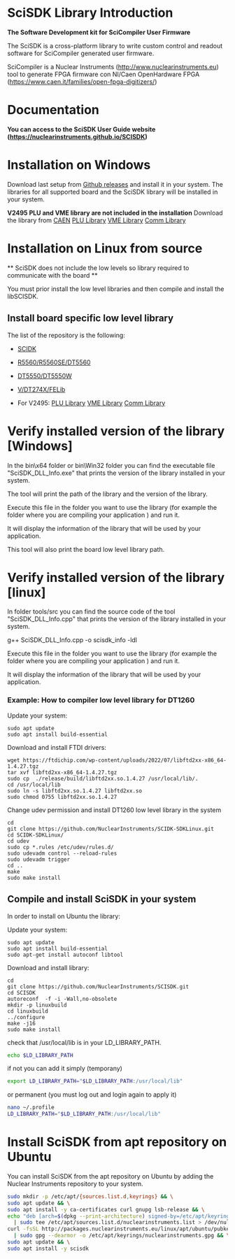 #  SciSDK Library Introduction 
<b> The Software Development kit for SciCompiler User Firmware </b>


The SciSDK is a cross-platform library to write custom control and readout software for SciCompiler generated user firmware.

SciCompiler is a Nuclear Instruments (http://www.nuclearinstruments.eu) tool to generate FPGA firmware con NI/Caen OpenHardware FPGA (https://www.caen.it/families/open-fpga-digitizers/)


# Documentation

<b>You can access to the SciSDK User Guide website (https://nuclearinstruments.github.io/SCISDK)</b>


# Installation on Windows

Download last setup from [Github releases](https://github.com/NuclearInstruments/SCISDK/releases) and install it in your system. The libraries for all supported board and the SciSDK library will be installed in your system.

**V2495 PLU and VME library are not included in the installation**
Download the library from [CAEN](http://www.caen.it)
[PLU Library](https://www.caen.it/products/caen-plu-library/)
[VME Library](https://www.caen.it/products/caenvmelib-library/)
[Comm Library](https://www.caen.it/products/caencomm-library/)


# Installation on Linux from source

** SciSDK does not include the low levels so library required to communicate with the board **

You must prior install the low level libraries and then compile and install the libSCISDK.


## Install board specific low level library


The list of the repository is the following:
- [SCIDK](https://github.com/NuclearInstruments/SCIDK-SDKLinux/)
- [R5560/R5560SE/DT5560](https://github.com/NuclearInstruments/r5560_sdk)
- [DT5550/DT5550W](https://github.com/NuclearInstruments/DT5550Wgcc)
- [V/DT274X/FELib](https://www.caen.it/products/caen-felib-library/)

- For V2495:
[PLU Library](https://www.caen.it/products/caen-plu-library/)
[VME Library](https://www.caen.it/products/caenvmelib-library/)
[Comm Library](https://www.caen.it/products/caencomm-library/)



# Verify installed version of the library [Windows]
In the bin\x64 folder or bin\Win32 folder you can find the executable file "SciSDK_DLL_Info.exe" that prints the version of the library installed in your system.

The tool will print the path of the library and the version of the library.

Execute this file in the folder you want to use the library (for example the folder where you are compiling your application ) and run it.

It will display the information of the library that will be used by your application.

This tool will also print the board low level library path.

# Verify installed version of the library [linux]

In folder tools/src you can find the source code of the tool "SciSDK_DLL_Info.cpp" that prints the version of the library installed in your system.

g++ SciSDK_DLL_Info.cpp -o scisdk_info -ldl

Execute this file in the folder you want to use the library (for example the folder where you are compiling your application ) and run it.

It will display the information of the library that will be used by your application.


### Example: How to compiler low level library for DT1260

Update your system:

```
sudo apt update
sudo apt install build-essential
```

Download and install FTDI drivers:
```
wget https://ftdichip.com/wp-content/uploads/2022/07/libftd2xx-x86_64-1.4.27.tgz
tar xvf libftd2xx-x86_64-1.4.27.tgz
sudo cp  ./release/build/libftd2xx.so.1.4.27 /usr/local/lib/.
cd /usr/local/lib
sudo ln -s libftd2xx.so.1.4.27 libftd2xx.so 
sudo chmod 0755 libftd2xx.so.1.4.27
```

Change udev permission and install DT1260 low level library in the system
```
cd
git clone https://github.com/NuclearInstruments/SCIDK-SDKLinux.git
cd SCIDK-SDKLinux/
cd udev
sudo cp *.rules /etc/udev/rules.d/
sudo udevadm control --reload-rules 
sudo udevadm trigger
cd ..
make
sudo make install
```


## Compile and install SciSDK in your system


In order to install on Ubuntu the library:


Update your system:

```
sudo apt update
sudo apt install build-essential
sudo apt-get install autoconf libtool
```

Download and install library:

```
cd
git clone https://github.com/NuclearInstruments/SCISDK.git
cd SCISDK
autoreconf  -f -i -Wall,no-obsolete
mkdir -p linuxbuild
cd linuxbuild
../configure
make -j16
sudo make install
```


check that /usr/local/lib is in your LD_LIBRARY_PATH.
``` bash
echo $LD_LIBRARY_PATH
```

if not you can add it simply (temporany)

``` bash
export LD_LIBRARY_PATH="$LD_LIBRARY_PATH:/usr/local/lib"
```

or permanent (you must log out and login again to apply it)

``` bash
nano ~/.profile
LD_LIBRARY_PATH="$LD_LIBRARY_PATH:/usr/local/lib"
```

# Install SciSDK from apt repository on Ubuntu

You can install SciSDK from the apt repository on Ubuntu by adding the Nuclear Instruments repository to your system.
```bash
sudo mkdir -p /etc/apt/{sources.list.d,keyrings} && \
sudo apt update && \
sudo apt install -y ca-certificates curl gnupg lsb-release && \
echo "deb [arch=$(dpkg --print-architecture) signed-by=/etc/apt/keyrings/nuclearinstruments.gpg] http://packages.nuclearinstruments.eu/linux/apt/ubuntu/ $(lsb_release -cs) main" \
  | sudo tee /etc/apt/sources.list.d/nuclearinstruments.list > /dev/null && \
curl -fsSL http://packages.nuclearinstruments.eu/linux/apt/ubuntu/pubkey.gpg \
  | sudo gpg --dearmor -o /etc/apt/keyrings/nuclearinstruments.gpg && \
sudo apt update && \
sudo apt install -y scisdk
```